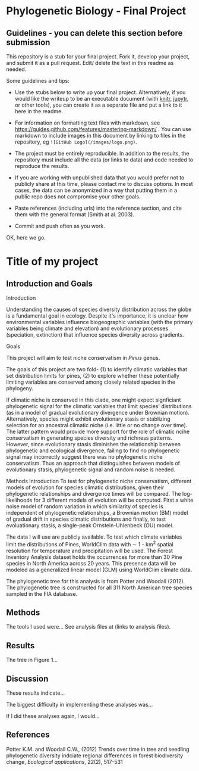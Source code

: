 # Phylogenetic Biology - Final Project

## Guidelines - you can delete this section before submission

This repository is a stub for your final project. Fork it, develop your project, and submit it as a pull request. Edit/ delete the text in this readme as needed.

Some guidelines and tips:

- Use the stubs below to write up your final project. Alternatively, if you would like the writeup to be an executable document (with [knitr](http://yihui.name/knitr/), [jupytr](http://jupyter.org/), or other tools), you can create it as a separate file and put a link to it here in the readme.

- For information on formatting text files with markdown, see https://guides.github.com/features/mastering-markdown/ . You can use markdown to include images in this document by linking to files in the repository, eg `![GitHub Logo](/images/logo.png)`.

- The project must be entirely reproducible. In addition to the results, the repository must include all the data (or links to data) and code needed to reproduce the results.

- If you are working with unpublished data that you would prefer not to publicly share at this time, please contact me to discuss options. In most cases, the data can be anonymized in a way that putting them in a public repo does not compromise your other goals.

- Paste references (including urls) into the reference section, and cite them with the general format (Smith at al. 2003).

- Commit and push often as you work.

OK, here we go.

# Title of my project

## Introduction and Goals

Introduction

Understanding the causes of species diversity distribution across the globe is a fundamental goal in ecology. Despite it's importance, it is unclear how environmental variables influence biogeographic variables (with the primary variables being climate and elevation) and evolutionary processes (speciation, extinction) that influence species diversity across gradients. 

Goals

This project will aim to test niche conservatism in *Pinus* genus. 

The goals of this project are two fold- (1) to identify climatic variables that set distribution limits for pines, (2) to explore whether these potentially limiting variables are conserved among closely related species in the phylogeny.

If climatic niche is conserved in this clade, one might expect signficiant phylogenetic signal for the climatic variables that limit species' distributions (as in a model of gradual evolutionary divergence under Brownian motion). Alternatively, species might exhibit evolutionary stasis or stablizing selection for an ancestral climatic niche (i.e. little or no change over time). The latter pattern would provide more support for the role of climatic ncihe conservatism in generating species diversity and richness patterns. However, since evolutionary stasis diminishes the relationship between phylogenetic and ecological divergence, failing to find no phylogenetic signal may incorrectly suggest there was no phylogenetic niche conservatism. Thus an approach that distinguishes between models of evolutionary stasis, phylogenetic signal and random noise is needed. 

Methods Introduction
To test for phylogenetic niche conservatism, different models of evolution for species climatic distributions, given their phylogenetic relationships and divergence times will be compared. The log-likelihoods for 3 different models of evolution will be computed. First a white noise model of random variation in which similarity of species is independent of phylogenetic relationships, a Brownian motion (BM) model of gradual drift in species climatic distributions and finally, to test evoluationary stasis, a single-peak Ornstein-Uhlenbeck (OU) model.


The data I will use are publicly available. To test which climate variables limit the distributions of Pines, WorldClim data with $\sim$ 1 - km$^2$ spatial resolution for temperature and precipitation will  be used. The Forest Inventory Analysis dataset holds the occurrences for more than 30 Pine species in North America across 20 years. This presence data will be modeled as a generalized linear model (GLM) using WorldClim climate data. 

The phylogenetic tree for this analysis is from Potter and Woodall (2012). The phylogenetic tree is constructed for all 311 North American tree species sampled in the FIA database.


## Methods

The tools I used were... See analysis files at (links to analysis files).

## Results

The tree in Figure 1...

## Discussion

These results indicate...

The biggest difficulty in implementing these analyses was...

If I did these analyses again, I would...

## References

Potter K.M. and Woodall C.W., (2012) Trends over time in tree and seedling phylogenetic diversity indciate regional differences in forest biodiversity change, *Ecological applications*, 22(2), 517-531
